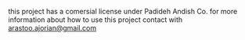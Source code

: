 this project has a comersial license under Padideh Andish Co. for more information about how to use this project contact with arastoo.ajorian@gmail.com
